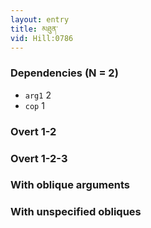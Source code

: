 ```yaml
---
layout: entry
title: མཐུན་
vid: Hill:0786
---
```

### Dependencies (N = 2)
* `arg1` 2
* `cop` 1


### Overt 1-2


### Overt 1-2-3


### With oblique arguments


### With unspecified obliques
